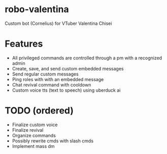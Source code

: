 # robo-valentina
Custom bot (Cornelius) for VTuber Valentina Chisei

# Features
- All privileged commands are controlled through a pm with a recognized admin
- Create, save, and send custom embedded messages
- Send regular custom messages
- Ping roles with with an embedded message
- Chat revival command with cooldown
- Custom voice tts (text to speech) using uberduck ai

# TODO (ordered)
- Finalize custom voice
- Finalize revival
- Organize commands
- Possibly rewrite cmds with slash cmds
- Implement mass dm
